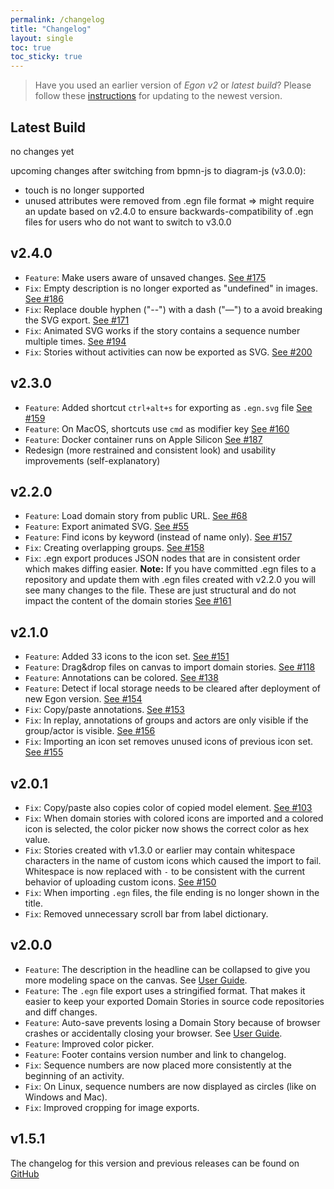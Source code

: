 ```yaml
---
permalink: /changelog
title: "Changelog"
layout: single
toc: true
toc_sticky: true
---
```


> Have you used an earlier version of *Egon v2* or *latest build*? Please follow these [instructions](https://egon.io/howto#launching-egon) for updating to the newest version.

## Latest Build
no changes yet

upcoming changes after switching from bpmn-js to diagram-js (v3.0.0):
- touch is no longer supported
- unused attributes were removed from .egn file format => might require an update based on v2.4.0  to ensure backwards-compatibility of .egn files for users who do not want to switch to v3.0.0

## v2.4.0
- `Feature`: Make users aware of unsaved changes. [See #175](https://github.com/WPS/egon.io/issues/175)
- `Fix`: Empty description is no longer exported as "undefined" in images. [See #186](https://github.com/WPS/egon.io/issues/186)
- `Fix`: Replace double hyphen ("--") with a dash ("—") to a avoid breaking the SVG export. [See #171](https://github.com/WPS/egon.io/issues/171)
- `Fix`: Animated SVG works if the story contains a sequence number multiple times. [See #194](https://github.com/WPS/egon.io/issues/194)
- `Fix`: Stories without activities can now be exported as SVG. [See #200](https://github.com/WPS/egon.io/issues/200)

## v2.3.0
- `Feature`: Added shortcut `ctrl+alt+s` for exporting as `.egn.svg` file [See #159](https://github.com/WPS/egon.io/issues/159)
- `Feature`: On MacOS, shortcuts use `cmd` as modifier key [See #160](https://github.com/WPS/egon.io/issues/160)
- `Feature`: Docker container runs on Apple Silicon [See #187](https://github.com/WPS/egon.io/issues/187)
- Redesign (more restrained and consistent look) and usability improvements (self-explanatory) 

## v2.2.0
- `Feature`: Load domain story from public URL. [See #68](https://github.com/WPS/egon.io/issues/68)
- `Feature`: Export animated SVG. [See #55](https://github.com/WPS/egon.io/issues/55)
- `Feature`: Find icons by keyword (instead of name only). [See #157](https://github.com/WPS/egon.io/issues/157)
- `Fix`: Creating overlapping groups.  [See #158](https://github.com/WPS/egon.io/issues/158)
- `Fix`: .egn export produces JSON nodes that are in consistent order which makes diffing easier. **Note:** If you have committed .egn files to a repository and update them with .egn files created with v2.2.0 you will see many changes to the file. These are just structural and do not impact the content of the domain stories [See #161](https://github.com/WPS/egon.io/issues/161)

## v2.1.0
- `Feature`: Added 33 icons to the icon set. [See #151](https://github.com/WPS/egon.io/issues/151)
- `Feature`: Drag&drop files on canvas to import domain stories. [See #118](https://github.com/WPS/egon.io/issues/118)
- `Feature`: Annotations can be colored. [See #138](https://github.com/WPS/egon.io/issues/138)
- `Feature`: Detect if local storage needs to be cleared after deployment of new Egon version. [See #154](https://github.com/WPS/egon.io/issues/154)
- `Fix`: Copy/paste annotations. [See #153](https://github.com/WPS/egon.io/issues/153)
- `Fix`: In replay, annotations of groups and actors are only visible if the group/actor is visible. [See #156](https://github.com/WPS/egon.io/issues/156)
- `Fix`: Importing an icon set removes unused icons of previous icon set. [See #155](https://github.com/WPS/egon.io/issues/155)

## v2.0.1
- `Fix`: Copy/paste also copies color of copied model element. [See #103](https://github.com/WPS/egon.io/issues/103)
- `Fix`: When domain stories with colored icons are imported and a colored icon is selected, the color picker now shows the correct color as hex value.
- `Fix`: Stories created with v1.3.0 or earlier may contain whitespace characters in the name of custom icons which caused the import to fail. Whitespace is now replaced with `-` to be consistent with the current behavior of uploading custom icons. [See #150](https://github.com/WPS/egon.io/issues/150)
- `Fix`: When importing `.egn` files, the file ending is no longer shown in the title.
- `Fix`: Removed unnecessary scroll bar from label dictionary.

## v2.0.0
- `Feature`: The description in the headline can be collapsed to give you more modeling space on the canvas. See [User Guide](https://egon.io/howto#headline).
- `Feature`: The `.egn` file export uses a stringified format.  That makes it easier to keep your exported Domain Stories in source code repositories and diff changes. 
- `Feature`: Auto-save prevents losing a Domain Story because of browser crashes or accidentally closing your browser. See [User Guide](https://egon.io/howto#auto-save-and-creating-new-domain-stories).
- `Feature`: Improved color picker.
- `Feature`: Footer contains version number and link to changelog.
- `Fix`: Sequence numbers are now placed more consistently at the beginning of an activity.
- `Fix`: On Linux, sequence numbers are now displayed as circles (like on Windows and Mac).
- `Fix`: Improved cropping for image exports.


## v1.5.1
The changelog for this version and previous releases can be found on [GitHub](https://github.com/WPS/egon.io/releases)
